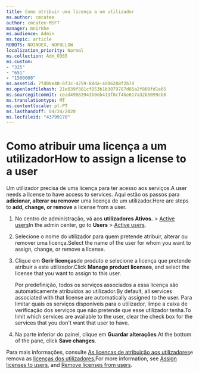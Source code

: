 ```yaml
---
title: Como atribuir uma licença a um utilizador
ms.author: cmcatee
author: cmcatee-MSFT
manager: mnirkhe
ms.audience: Admin
ms.topic: article
ROBOTS: NOINDEX, NOFOLLOW
localization_priority: Normal
ms.collection: Adm_O365
ms.custom:
- "325"
- "651"
- "1500008"
ms.assetid: 7fd08e48-6f3c-4259-88da-4d06288f2b7d
ms.openlocfilehash: 21e039f381cf853b1b3879787d65a2f809fd1e65
ms.sourcegitcommit: cead49883943b0eb413f8cf4be617a32b5099cb6
ms.translationtype: MT
ms.contentlocale: pt-PT
ms.lasthandoff: 04/24/2020
ms.locfileid: "43799170"
---
```

# <a name="how-to-assign-a-license-to-a-user"></a><span data-ttu-id="62a58-102">Como atribuir uma licença a um utilizador</span><span class="sxs-lookup"><span data-stu-id="62a58-102">How to assign a license to a user</span></span>

<span data-ttu-id="62a58-103">Um utilizador precisa de uma licença para ter acesso aos serviços.</span><span class="sxs-lookup"><span data-stu-id="62a58-103">A user needs a license to have access to services.</span></span> <span data-ttu-id="62a58-104">Aqui estão os passos para **adicionar, alterar ou remover** uma licença de um utilizador.</span><span class="sxs-lookup"><span data-stu-id="62a58-104">Here are steps to **add, change, or remove** a license from a user.</span></span>
  
1. <span data-ttu-id="62a58-105">No centro de administração, vá aos **utilizadores Ativos.** \> [Active users](https://go.microsoft.com/fwlink/p/?linkid=834822)</span><span class="sxs-lookup"><span data-stu-id="62a58-105">In the admin center, go to **Users** \> [Active users](https://go.microsoft.com/fwlink/p/?linkid=834822).</span></span>

2. <span data-ttu-id="62a58-106">Selecione o nome do utilizador para quem pretende atribuir, alterar ou remover uma licença.</span><span class="sxs-lookup"><span data-stu-id="62a58-106">Select the name of the user for whom you want to assign, change, or remove a license.</span></span>

3. <span data-ttu-id="62a58-107">Clique em **Gerir licenças**de produto e selecione a licença que pretende atribuir a este utilizador.</span><span class="sxs-lookup"><span data-stu-id="62a58-107">Click **Manage product licenses**, and select the license that you want to assign to this user.</span></span>

    <span data-ttu-id="62a58-108">Por predefinição, todos os serviços associados a essa licença são automaticamente atribuídos ao utilizador.</span><span class="sxs-lookup"><span data-stu-id="62a58-108">By default, all services associated with that license are automatically assigned to the user.</span></span> <span data-ttu-id="62a58-109">Para limitar quais os serviços disponíveis para o utilizador, limpe a caixa de verificação dos serviços que não pretende que esse utilizador tenha.</span><span class="sxs-lookup"><span data-stu-id="62a58-109">To limit which services are available to the user, clear the check box for the services that you don't want that user to have.</span></span>

4. <span data-ttu-id="62a58-110">Na parte inferior do painel, clique em **Guardar alterações**.</span><span class="sxs-lookup"><span data-stu-id="62a58-110">At the bottom of the pane, click **Save changes**.</span></span>

<span data-ttu-id="62a58-111">Para mais informações, consulte [As licenças de atribuição aos utilizadores](https://docs.microsoft.com/office365/admin/subscriptions-and-billing/assign-licenses-to-users)e remova as [licenças dos utilizadores.](https://docs.microsoft.com/office365/admin/subscriptions-and-billing/remove-licenses-from-users)</span><span class="sxs-lookup"><span data-stu-id="62a58-111">For more information, see [Assign licenses to users](https://docs.microsoft.com/office365/admin/subscriptions-and-billing/assign-licenses-to-users), and [Remove licenses from users](https://docs.microsoft.com/office365/admin/subscriptions-and-billing/remove-licenses-from-users).</span></span>